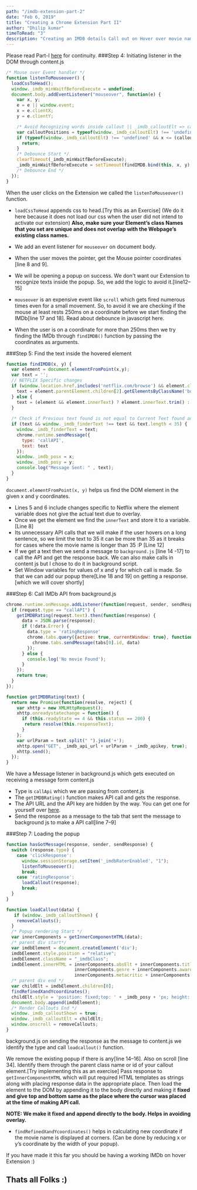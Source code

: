 ```yaml
---
path: "/imdb-extension-part-2"
date: "Feb 6, 2019"
title: "Creating a Chrome Extension Part II"
author: "Dhilip kumar"
timeToRead: "3"
description: "Creating an IMDB details Call out on Hover over movie names and loading the content into it"
---
```

Please read Part-I [here](/imdb-extension-part-1) for continuity.
###Step 4: Initiating listener in the DOM through content.js
```js
/* Mouse over Event handler */
function listenToMouseover() {
  loadCssToHead();
  window._imdb_minWaitfBeforeExecute = undefined;
  document.body.addEventListener("mouseover", function(e) {
    var x, y;
    e = e || window.event;
    x = e.clientX;
    y = e.clientY;

    /* Avoid Recognizing words inside callout || _imdb_calloutElt => callout Element */
    var calloutPositions = typeof(window._imdb_calloutElt) !== 'undefined' ? window._imdb_calloutElt.getBoundingClientRect(): {};
    if (typeof(window._imdb_calloutElt) !== 'undefined' && x <= (calloutPositions.width + calloutPositions.left) && x >= calloutPositions.left && y <= (calloutPositions.top + calloutPositions.height) && y >= calloutPositions.top) {
      return;
    }
    /* Debounce Start */
    clearTimeout(_imdb_minWaitfBeforeExecute);
    _imdb_minWaitfBeforeExecute = setTimeout(findIMDB.bind(this, x, y), 250);
    /* Debounce End */
  });
}
```
When the user clicks on the Extension we called the `listenToMouseover()` function.

* `loadCssToHead` appends css to head.[Try this as an Exercise] (We do it here because it does not load our css when the user did not intend to activate our extension)
**Also, make sure your Element’s class Names that you set are unique and does not overlap with the Webpage’s existing class names.**

* We add an event listener for `mouseover` on document body.
* When the user moves the pointer, get the Mouse pointer coordinates [line 8 and 9].
* We will be opening a popup on success. We don't want our Extension to recognize texts inside the popup. So, we add the logic to avoid it.[line12–15]
* `mouseover` is an expensive event like `scroll` which gets fired numerous times even for a small movement. So, to avoid it we are checking if the mouse at least rests 250ms on a coordinate before we start finding the IMDb[line 17 and 18]. Read about debounce in javascript here.
* When the user is on a coordinate for more than 250ms then we try finding the IMDb through `findIMDB()` function by passing the coordinates as arguments.

###Step 5: Find the text inside the hovered element

```jsx
function findIMDB(x, y) {
  var element = document.elementFromPoint(x,y);
  var text = '';
  // NETFLIX Specific changes
  if (window.location.href.includes('netflix.com/browse') && element.classList.value === "bob-play-hitzone") {
    text = element.parentElement.children[2].getElementsByClassName('bob-title')[0].innerText.trim();
  } else {
    text = (element && element.innerText) ? element.innerText.trim() : '';
  }
  
  /* Check if Previous text found is not equal to Current Text found and Text length less than 35 to avoid big sentences from Recognizing */
  if (text && window._imdb_finderText !== text && text.length < 35) {
    window._imdb_finderText = text;
    chrome.runtime.sendMessage({
      type: 'callAPI',
      text: text
    });
    window._imdb_posx = x;
    window._imdb_posy = y;
    console.log("Message Sent: " , text);
  }
}
```
`document.elementFromPoint(x, y)` helps us find the DOM element in the given x and y coordinates.

* Lines 5 and 6 include changes specific to Netflix where the element variable does not give the actual text due to overlay.
* Once we get the element we find the `innerText` and store it to a variable.[Line 8]
* Its unnecessary API calls that we will make if the user hovers on a long sentence, so we limit the text to 35 it can be more than 35 as it breaks for cases where the movie name is longer than 35 :P [Line 12]
* If we get a text then we send a message to `background.js` [line 14 -17] to call the API and get the response back. We can also make calls in content js but I chose to do it in background script.
* Set Window variables for values of x and y for which call is made. So that we can add our popup there[Line 18 and 19] on getting a response.[which we will cover shortly]

###Step 6: Call IMDb API from background.js

```js
chrome.runtime.onMessage.addListener(function(request, sender, sendResponse) {
  if (request.type == "callAPI") {
    getIMDBRating(request.text).then(function(response) {
      data = JSON.parse(response);
      if (!data.Error) {
        data.type = 'ratingResponse'
        chrome.tabs.query({active: true, currentWindow: true}, function(tabs) {
          chrome.tabs.sendMessage(tabs[0].id, data)
        });
      } else {
        console.log('No movie Found');
      }
    });
    return true;
  }
});

function getIMDBRating(text) {
  return new Promise(function(resolve, reject) {
    var xhttp = new XMLHttpRequest();
    xhttp.onreadystatechange = function() {
      if (this.readyState == 4 && this.status == 200) {
       return resolve(this.responseText);
      }
    };
    var urlParam = text.split(" ").join('+');
    xhttp.open("GET", _imdb_api_url + urlParam + _imdb_apikey, true);
    xhttp.send();
  });
}
```
We have a Message listener in background.js which gets executed on receiving a message form content.js

* Type is `callApi` which we are passing from content.js
* The `getIMDBRating()` function makes API call and gets the response.
* The API URL and the API key are hidden by the way. You can get one for yourself over [here](http://www.omdbapi.com/).
* Send the response as a message to the tab that sent the message to background js to make a API call[line 7–9]

###Step 7: Loading the popup
```js
function hasGotMessage(response, sender, sendResponse) {
  switch (response.type) {
    case 'clickResponse':
      window.sessionStorage.setItem('_imdbRaterEnabled', "1");
      listenToMouseover();
      break;
    case 'ratingResponse':
      loadCallout(response);
      break;
  }
}

function loadCallout(data) {
   if (window._imdb_calloutShown) {
    removeCallouts();
  }
  /* Popup rendering Start */
  var innerComponents = getInnerComponentHTML(data);
  /* parent div start*/
  var imdbElement = document.createElement('div');
  imdbElement.style.position = "relative";
  imdbElement.className = "_imdbClass";
  imdbElement.innerHTML = innerComponents.absElt + innerComponents.title + innerComponents.plot +
                          innerComponents.genre + innerComponents.awards+ innerComponents.line1 + innerComponents.rottenTomatoes +
                          innerComponents.metacritic + innerComponents.readMore +'</div>';
  /* parent div end */
  var childElt = imdbElement.children[0];
  findRefinedXandYcoordinates();
  childElt.style = 'position: fixed;top: ' + _imdb_posy + 'px; height: ' + 250 + 'px; left: ' + _imdb_posx + 'px;display: flex;flex-direction: column;justify-content: space-around;';
  document.body.append(imdbElement);
  /* Render Callouts End */
  window._imdb_calloutShown = true;
  window._imdb_calloutElt = childElt;
  window.onscroll = removeCallouts;
}
```
background.js on sending the response as the message to content.js we identify the type and call `loadcallout()` function.

We remove the existing popup if there is any[line 14–16]. Also on scroll [line 34]. Identify them through the parent class name or id of your callout element.[Try implementing this as an exercise]
Pass response to `getInnerComponentHTML` which will put required HTML templates as strings along with placing response data in the appropriate place. Then load the element to the DOM by appending it to the body directly and making it **fixed and give top and bottom same as the place where the cursor was placed at the time of making API call.**

**NOTE: We make it fixed and append directly to the body. Helps in avoiding overlay.**

* `findRefinedXandYcoordinates()` helps in calculating new coordinate if the movie name is displayed at corners. (Can be done by reducing x or y’s coordinate by the width of your popup).

If you have made it this far you should be having a working IMDb on hover Extension :)

## Thats all Folks :)